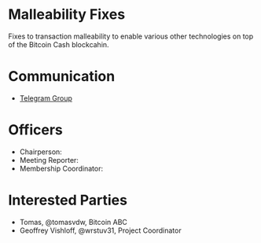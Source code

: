 # Malleability Fixes

Fixes to transaction malleability to enable various other technologies on top
of the Bitcoin Cash blockcahin.

# Communication

* [Telegram Group](https://t.me/joinchat/t.me/AAAAAEfO6gRwk4wfdU7Mzg)

# Officers

 * Chairperson: 
 * Meeting Reporter:
 * Membership Coordinator: 

# Interested Parties

- Tomas, @tomasvdw, Bitcoin ABC
- Geoffrey Vishloff, @wrstuv31, Project Coordinator
